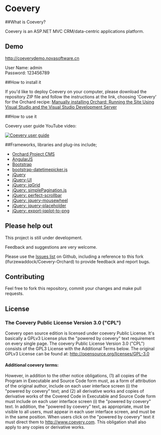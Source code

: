 Coevery
=======

##What is Coevery?

Coevery is an ASP.NET MVC CRM/data-centric applications platform.

## Demo
http://coeverydemo.novasoftware.cn

User Name: admin  
Password: 123456789 

##How to install it

If you'd like to deploy Coevery on your computer, please download the repository ZIP file and follow the instructions at the link, choosing 'Coevery' for the Orchard recipe: [Manually installing Orchard: Running the Site Using Visual Studio and the Visual Studio Development Server](http://docs.orchardproject.net/Documentation/Manually-installing-Orchard-zip-file#RunningtheSiteUsingVisualStudioandtheVisualStudioDevelopmentServer)

##How to use it

Coevery user guide YouTube video: 

[![Coevery user guide](http://img.youtube.com/vi/4g1N_P0-5WM/0.jpg)](http://www.youtube.com/watch?v=4g1N_P0-5WM)

##Frameworks, libraries and plug-ins include;

* [Orchard Project CMS](http://www.orchardproject.net/)
* [AngularJS](https://angularjs.org/)
* [Bootstrap](http://getbootstrap.com/)
* [bootstrap-datetimepicker.js](http://www.eyecon.ro/bootstrap-datepicker)
* [jQuery](http://jquery.com/)
* [jQuery-UI](http://jqueryui.com/)
* [jQuery: jqGrid](http://www.trirand.com/jqgridwiki/doku.php)
* [jQuery: simplePagination.js](http://flaviusmatis.github.io/simplePagination.js/)
* [jQuery: perfect-scrollbar](https://github.com/noraesae/perfect-scrollbar)
* [jQuery: jquery-mousewheel](https://github.com/jquery/jquery-mousewheel)
* [jQuery: jquery-placeholder](https://github.com/mathiasbynens/jquery-placeholder)
* [jQuery: export-jqplot-to-png](https://github.com/lsiden/export-jqplot-to-png)


Please help out
---------------
This project is still under development. 

Feedback and suggestions are very welcome. 

Please use the [Issues list](https://github.com/Coevery/Coevery/issues) on Github, including a reference to this fork (lfurzewaddock/Coevery-Orchard) to provide feedback and report bugs.

Contributing
------------
Feel free to fork this repository, commit your changes and make pull requests. 


## License
### The Coevery Public License Version 3.0 ("CPL")
Coevery open source edition is licensed under coevery Public License. It's basically a GPLv3 License plus the "powered by coevery" text requirement on every single page. The coevery Public License Version 3.0 ("CPL") consists of the GPL3 License with the Additional Terms below. The original GPLv3 License can be found at: http://opensource.org/licenses/GPL-3.0
#### Additional coevery terms:
However, in addition to the other notice obligations, (1) all copies of the Program in Executable and Source Code form must, as a form of attribution of the original author, include on each user interface screen (i) the "powered by coevery" text; and (2) all derivative works and copies of derivative works of the Covered Code in Executable and Source Code form must include on each user interface screen (i) the "powered by coevery" text. In addition, the "powered by coevery" text, as appropriate, must be visible to all users, must appear in each user interface screen, and must be in the same position. When users click on the "powered by coevery" text it must direct them to http://www.coevery.com. This obligation shall also apply to any copies or derivative works.
